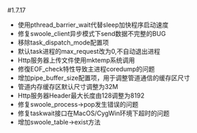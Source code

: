 #1.7.17

* 使用pthread_barrier_wait代替sleep加快程序启动速度
* 修复swoole_client异步模式下send数据不完整的BUG
* 移除task_dispatch_mode配置项
* 默认task进程的max_request改为0,不自动退出进程
* Http服务器上传文件使用mktemp系统调用
* 修復EOF_check特性导致主进程coredump的问题
* 增加pipe_buffer_size配置项，用于调整管道通信的缓存区尺寸
* 管道内存缓存区默认尺寸调整为32M
* Http服务器Header最大长度由128调整为8192
* 修复swoole_process->pop发生错误的问题
* 修复taskwait接口在MacOS/CygWin环境下超时的问题
* 增加swoole_table->exist方法




